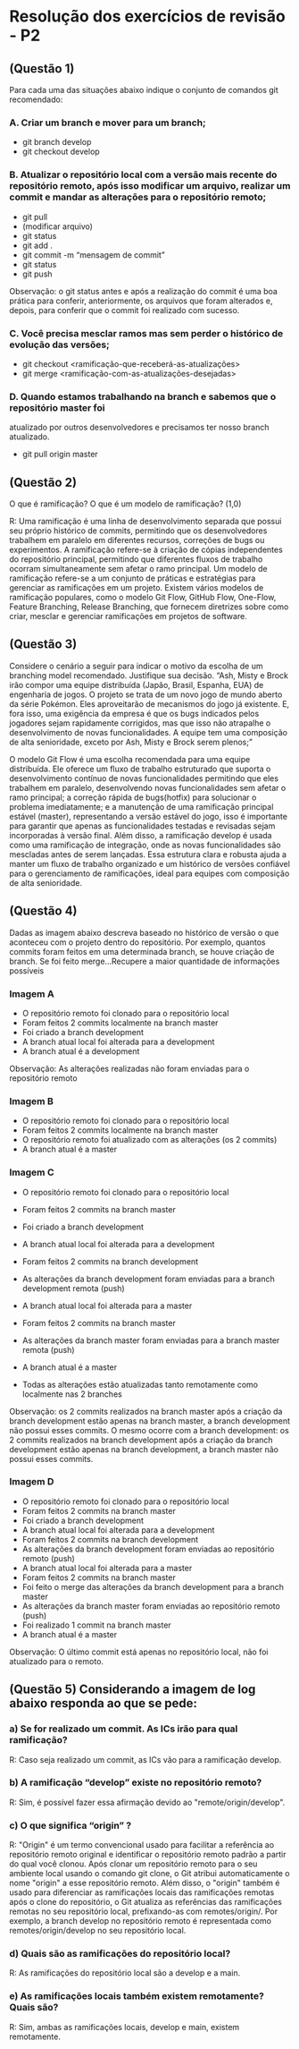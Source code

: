 # Resolução dos exercícios de revisão - P2

## (Questão 1) 
Para cada uma das situações abaixo indique o conjunto de comandos git recomendado:

### A. Criar um branch e mover para um branch;
* git branch develop
* git checkout develop

### B. Atualizar o repositório local com a versão mais recente do repositório remoto, após isso modificar um arquivo, realizar um commit e mandar as alterações para o repositório remoto;
* git pull
* (modificar arquivo)
* git status
* git add .
* git commit -m “mensagem de commit”
* git status 
* git push

Observação: o git status antes e após a realização do commit é uma boa prática para conferir, anteriormente, os arquivos que foram alterados e, depois, para conferir que o commit foi realizado com sucesso.

### C. Você precisa mesclar ramos mas sem perder o histórico de evolução das versões;
* git checkout <ramificação-que-receberá-as-atualizações>
* git merge <ramificação-com-as-atualizações-desejadas>

### D. Quando estamos trabalhando na branch e sabemos que o repositório master foi
atualizado por outros desenvolvedores e precisamos ter nosso branch atualizado.
* git pull origin master

## (Questão 2) 
O que é ramificação? O que é um modelo de ramificação? (1,0)

R: Uma ramificação é uma linha de desenvolvimento separada que possui seu próprio histórico de commits, permitindo que os desenvolvedores trabalhem em paralelo em diferentes recursos, correções de bugs ou experimentos. A ramificação refere-se à criação de cópias independentes do repositório principal, permitindo que diferentes fluxos de trabalho ocorram simultaneamente sem afetar o ramo principal.
Um modelo de ramificação refere-se a um conjunto de práticas e estratégias para gerenciar as ramificações em um projeto. Existem vários modelos de ramificação populares, como o modelo Git Flow, GitHub Flow, One-Flow, Feature Branching, Release Branching, que fornecem diretrizes sobre como criar, mesclar e gerenciar ramificações em projetos de software.

## (Questão 3) 
Considere o cenário a seguir para indicar o motivo da escolha de um
branching model recomendado. Justifique sua decisão.
“Ash, Misty e Brock irão compor uma equipe distribuída (Japão, Brasil, Espanha, EUA) de
engenharia de jogos. O projeto se trata de um novo jogo de mundo aberto da série
Pokémon. Eles aproveitarão de mecanismos do jogo já existente. E, fora isso, uma
exigência da empresa é que os bugs indicados pelos jogadores sejam rapidamente
corrigidos, mas que isso não atrapalhe o desenvolvimento de novas funcionalidades. A
equipe tem uma composição de alta senioridade, exceto por Ash, Misty e Brock serem
plenos;”

O modelo Git Flow é uma escolha recomendada para uma equipe distribuída. Ele oferece um fluxo de trabalho estruturado que suporta o desenvolvimento contínuo de novas funcionalidades permitindo que eles trabalhem em paralelo, desenvolvendo novas funcionalidades sem afetar o ramo principal; a correção rápida de bugs(hotfix) para solucionar o problema imediatamente; e a manutenção de uma ramificação principal estável (master), representando a versão estável do jogo, isso é importante para garantir que apenas as funcionalidades testadas e revisadas sejam incorporadas à versão final. Além disso, a ramificação develop é usada como uma ramificação de integração, onde as novas funcionalidades são mescladas antes de serem lançadas. 
Essa estrutura clara e robusta ajuda a manter um fluxo de trabalho organizado e um histórico de versões confiável para o gerenciamento de ramificações, ideal para equipes com composição de alta senioridade.

## (Questão 4) 
Dadas as imagem abaixo descreva baseado no histórico de versão o que aconteceu com o projeto dentro do repositório. Por exemplo, quantos commits foram feitos em uma determinada branch, se houve criação de branch. Se foi feito merge...Recupere a maior quantidade de informações possíveis

### Imagem A
* O repositório remoto foi clonado para o repositório local 
* Foram feitos 2 commits localmente na branch master
* Foi criado a branch development
* A branch atual local foi alterada para a development
* A branch atual é a development

Observação: As alterações realizadas não foram enviadas para o repositório remoto

### Imagem B
* O repositório remoto foi clonado para o repositório local
* Foram feitos 2 commits localmente na branch master
* O repositório remoto foi atualizado com as alterações (os 2 commits)
* A branch atual é a master

### Imagem C
* O repositório remoto foi clonado para o repositório local
* Foram feitos 2 commits na branch master
* Foi criado a branch development
* A branch atual local foi alterada para a development
* Foram feitos 2 commits na branch development
* As alterações da branch development foram enviadas para a branch development remota (push)
* A branch atual local foi alterada para a master
* Foram feitos 2 commits na branch master
* As alterações da branch master foram enviadas para a branch master remota (push)
* A branch atual é a master 

* Todas as alterações estão atualizadas tanto remotamente como localmente nas 2 branches

Observação: os 2 commits realizados na branch master após a criação da branch development estão apenas na branch master, a branch development não possui esses commits. O mesmo ocorre com a branch development: os 2 commits realizados na branch development após a criação da branch development estão apenas na branch development, a branch master não possui esses commits.

### Imagem D
* O repositório remoto foi clonado para o repositório local
* Foram feitos 2 commits na branch master
* Foi criado a branch development
* A branch atual local foi alterada para a development
* Foram feitos 2 commits na branch development
* As alterações da branch development foram enviadas ao repositório remoto (push)
* A branch atual local foi alterada para a master
* Foram feitos 2 commits na branch master
* Foi feito o merge das alterações da branch development para a branch master
* As alterações da branch master foram enviadas ao repositório remoto (push)
* Foi realizado 1 commit na branch master
* A branch atual é a master 

Observação: O último commit está apenas no repositório local, não foi atualizado para o remoto.

## (Questão 5) Considerando a imagem de log abaixo responda ao que se pede:

### a) Se for realizado um commit. As ICs irão para qual ramificação?

R: Caso seja realizado um commit, as ICs vão para a ramificação develop.

### b) A ramificação “develop” existe no repositório remoto?

R: Sim, é possível fazer essa afirmação devido ao "remote/origin/develop".

### c) O que significa “origin” ?

R: "Origin" é um termo convencional usado para facilitar a referência ao repositório remoto original e identificar o repositório remoto padrão a partir do qual você clonou. Após clonar um repositório remoto para o seu ambiente local usando o comando git clone, o Git atribui automaticamente o nome "origin" a esse repositório remoto. Além disso, o "origin" também é usado para diferenciar as ramificações locais das ramificações remotas após o clone do repositório, o Git atualiza as referências das ramificações remotas no seu repositório local, prefixando-as com remotes/origin/. 
Por exemplo, a branch develop no repositório remoto é representada como remotes/origin/develop no seu repositório local.

### d) Quais são as ramificações do repositório local?

R: As ramificações do repositório local são a develop e a main.

### e) As ramificações locais também existem remotamente? Quais são?

R: Sim, ambas as ramificações locais, develop e main, existem remotamente.

